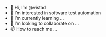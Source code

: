 - 👋 Hi, I’m @vistad
- 👀 I’m interested in software test automation
- 🌱 I’m currently learning ...
- 💞️ I’m looking to collaborate on ...
- 📫 How to reach me ...

<!---
vistad/vistad is a ✨ special ✨ repository because its `README.md` (this file) appears on your GitHub profile.
You can click the Preview link to take a look at your changes.
--->
